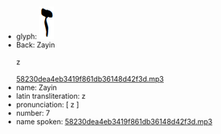 - glyph: ![fc3b030a02a066085cd33942414d89e8.png](10.png)
- Back: Zayin<br /><br />z<br /><br />[58230dea4eb3419f861db36148d42f3d.mp3](9.mp3)
- name: Zayin<br />
- latin transliteration: z<br />
- pronunciation: [ z ]<br />
- number: 7<br />
- name spoken: [58230dea4eb3419f861db36148d42f3d.mp3](9.mp3)